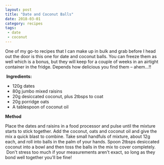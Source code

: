 ```yaml
---
layout: post
title: "Date and Coconut Balls"
date: 2018-03-01
category: recipes
tags:
 - date
 - coconut
---
```


One of my go-to recipes that I can make up in bulk and grab before I head out the door is this one for date and coconut balls. You can freeze them as well which is a bonus, but they will keep for a couple of weeks in an airtight container in the fridge. Depends how delicious you find them – ahem...!!

 **Ingredients:**

* 120g dates
* 80g jumbo mixed raisins
* 20g desiccated coconut, plus 2tbsps to coat
* 20g porridge oats
* A tablespoon of coconut oil 

**Method**

Place the dates and raisins in a food processor and pulse until the mixture starts to stick together. Add the coconut, oats and coconut oil and give the mix a quick blast to combine. Take small handfuls of mixture, about 12g each, and roll into balls in the palm of your hands. Spoon 2tbsps desiccated coconut into a bowl and then toss the balls in the mix to cover completely.  Don't stress too much if your measurements aren't exact, so long as they bond well together you'll be fine!
